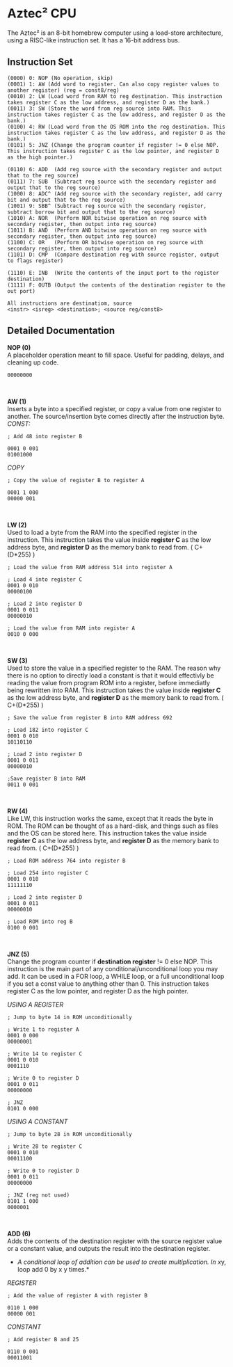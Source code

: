 # Aztec² CPU
The Aztec² is an 8-bit homebrew computer using a load-store architecture, using a RISC-like instruction set. It has a 16-bit address bus.
## Instruction Set

    (0000) 0: NOP (No operation, skip)
    (0001) 1: AW (Add word to register. Can also copy register values to another register) (reg = const8/reg)
    (0010) 2: LW (Load word from RAM to reg destination. This instruction takes register C as the low address, and register D as the bank.)
    (0011) 3: SW (Store the word from reg source into RAM. This instruction takes register C as the low address, and register D as the bank.)
    (0100) 4: RW (Load word from the OS ROM into the reg destination. This instruction takes register C as the low address, and register D as the bank.)
    (0101) 5: JNZ (Change the program counter if register != 0 else NOP. This instruction takes register C as the low pointer, and register D as the high pointer.)

    (0110) 6: ADD  (Add reg source with the secondary register and output that to the reg source)
    (0111) 7: SUB  (Subtract reg source with the secondary register and output that to the reg source)
    (1000) 8: ADC^ (Add reg source with the secondary register, add carry bit and output that to the reg source)
    (1001) 9: SBB^ (Subtract reg source with the secondary register, subtract borrow bit and output that to the reg source)
    (1010) A: NOR  (Perform NOR bitwise operation on reg source with secondary register, then output into reg source)
    (1011) B: AND  (Perform AND bitwise operation on reg source with secondary register, then output into reg source)
    (1100) C: OR   (Perform OR bitwise operation on reg source with secondary register, then output into reg source)
    (1101) D: CMP  (Compare destination reg with source register, output to flags register)

    (1110) E: INB  (Write the contents of the input port to the register destination)
    (1111) F: OUTB (Output the contents of the destination register to the out port)

    All instructions are destinatiom, source
    <instr> <isreg> <destination>; <source reg/const8>
## Detailed Documentation

  **NOP (0)**
<br>
A placeholder operation meant to fill space. Useful for padding, delays, and cleaning up code.

    00000000
    
<br>
 
**AW (1)**
<br>
Inserts a byte into a specified register, or copy a value from one register to another. The source/insertion byte comes directly after the instruction byte.
*CONST:*

    ; Add 48 into register B
    
    0001 0 001
    01001000
*COPY*

    ; Copy the value of register B to register A
    
    0001 1 000
    00000 001

<br>

**LW (2)**
<br>
Used to load a byte from the RAM into the specified register in the instruction. This instruction takes the value inside **register C** as the low address byte, and **register D** as the memory bank to read from. ( C+(D*255) )

    ; Load the value from RAM address 514 into register A
    
    ; Load 4 into register C
    0001 0 010
    00000100
    
    ; Load 2 into register D
    0001 0 011
    00000010
    
    ; Load the value from RAM into register A
    0010 0 000

<br>

**SW (3)**
<br>
Used to store the value in a specified register to the RAM. The reason why there is no option to directly load a constant is that it would effectivly be reading the value from program ROM into a register, before immediatly being rewritten into RAM. This instruction takes the value inside **register C** as the low address byte, and **register D** as the memory bank to read from. ( C+(D*255) )

    ; Save the value from register B into RAM address 692

    ; Load 182 into register C
    0001 0 010
    10110110

    ; Load 2 into register D
    0001 0 011
    00000010

    ;Save register B into RAM
    0011 0 001

<br>

**RW (4)**
<br>
Like LW, this instruction works the same, except that it reads the byte in ROM. The ROM can be thought of as a hard-disk, and things such as files and the OS can be stored here. This instruction takes the value inside **register C** as the low address byte, and **register D** as the memory bank to read from. ( C+(D*255) )

    ; Load ROM address 764 into register B

    ; Load 254 into register C
    0001 0 010
    11111110

    ; Load 2 into register D
    0001 0 011
    00000010

    ; Load ROM into reg B
    0100 0 001

<br>

**JNZ (5)**
<br>
Change the program counter if **destination register** != 0 else NOP. This instruction is the main part of any conditional/unconditional loop you may add. It can be used in a FOR loop, a WHILE loop, or a full unconditional loop if you set a const value to anything other than 0. This instruction takes register C as the low pointer, and register D as the high pointer.

*USING A REGISTER*

    ; Jump to byte 14 in ROM unconditionally

    ; Write 1 to register A
    0001 0 000
    00000001

    ; Write 14 to register C
    0001 0 010
    0001110

    ; Write 0 to register D
    0001 0 011
    00000000

    ; JNZ
    0101 0 000


*USING A CONSTANT*

    ; Jump to byte 28 in ROM unconditionally

    ; Write 28 to register C
    0001 0 010
    00011100

    ; Write 0 to register D
    0001 0 011
    00000000

    ; JNZ (reg not used)
    0101 1 000
    0000001

<br>

**ADD (6)**
<br>
Adds the contents of the destination register with the source register value or a constant value, and outputs the result into the destination register.

* *A conditional loop of addition can be used to create multiplication. In x*y, loop add 0 by x y times.*

*REGISTER*

    ; Add the value of register A with register B

    0110 1 000
    00000 001

*CONSTANT*

    ; Add register B and 25

    0110 0 001
    00011001
